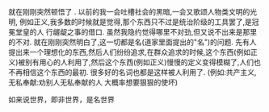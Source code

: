 就在刚刚突然顿悟了 . 以前的我一会吐槽社会的黑暗,一会又歌颂人物类文明的光明, 例如正义,我多数的时候就是觉得,那个东西只不过是统治阶级的工具罢了,是冠冕堂皇的人 行龌龊之事的借口. 虽然我隐约觉得哪里不对劲,但又说不出来是那里的不对.
就在刚刚突然明白了,这一切都是名(道家里面提出的"名")的问题. 先有人提出来一个理想化的东西,然后人们纷纷追求,在群众追求的时候,这个东西(例如正义)被别有用心的人利用了,然后这个东西(例如正义)慢慢的定义变得模糊了,人们也不再相信这个东西的最初.
很多好的名词也都是这样被人利用了. (例如:共产主义,无私奉献:劝别人无私奉献的人 大概率想要狠狠的使坏)



如来说世界，即非世界，是名世界